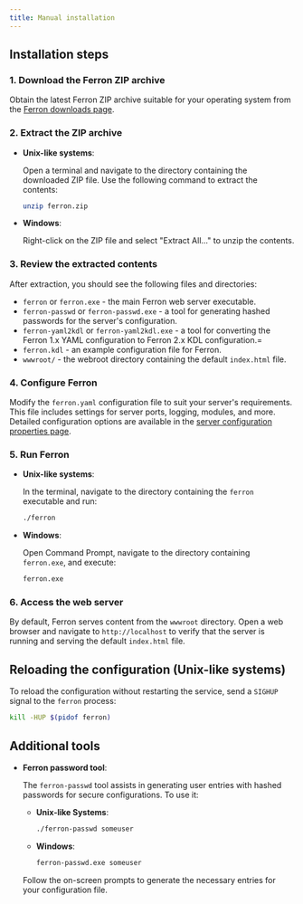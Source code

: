```yaml
---
title: Manual installation
---
```


## Installation steps

### 1. Download the Ferron ZIP archive

Obtain the latest Ferron ZIP archive suitable for your operating system from the [Ferron downloads page](/download).

### 2. Extract the ZIP archive

- **Unix-like systems**:

  Open a terminal and navigate to the directory containing the downloaded ZIP file. Use the following command to extract the contents:

  ```bash
  unzip ferron.zip
  ```

- **Windows**:

  Right-click on the ZIP file and select "Extract All..." to unzip the contents.

### 3. Review the extracted contents

After extraction, you should see the following files and directories:

- `ferron` or `ferron.exe` - the main Ferron web server executable.
- `ferron-passwd` or `ferron-passwd.exe` - a tool for generating hashed passwords for the server's configuration.
- `ferron-yaml2kdl` or `ferron-yaml2kdl.exe` - a tool for converting the Ferron 1.x YAML configuration to Ferron 2.x KDL configuration.=
- `ferron.kdl` - an example configuration file for Ferron.
- `wwwroot/` - the webroot directory containing the default `index.html` file.

### 4. Configure Ferron

Modify the `ferron.yaml` configuration file to suit your server's requirements. This file includes settings for server ports, logging, modules, and more. Detailed configuration options are available in the [server configuration properties page](/docs/configuration).

### 5. Run Ferron

- **Unix-like systems**:

  In the terminal, navigate to the directory containing the `ferron` executable and run:

  ```bash
  ./ferron
  ```

- **Windows**:

  Open Command Prompt, navigate to the directory containing `ferron.exe`, and execute:

  ```cmd
  ferron.exe
  ```

### 6. Access the web server

By default, Ferron serves content from the `wwwroot` directory. Open a web browser and navigate to `http://localhost` to verify that the server is running and serving the default `index.html` file.

## Reloading the configuration (Unix-like systems)

To reload the configuration without restarting the service, send a `SIGHUP` signal to the `ferron` process:

```bash
kill -HUP $(pidof ferron)
```

## Additional tools

- **Ferron password tool**:

  The `ferron-passwd` tool assists in generating user entries with hashed passwords for secure configurations. To use it:
  - **Unix-like Systems**:
    ```bash
    ./ferron-passwd someuser
    ```
  - **Windows**:
    ```cmd
    ferron-passwd.exe someuser
    ```

  Follow the on-screen prompts to generate the necessary entries for your configuration file.
